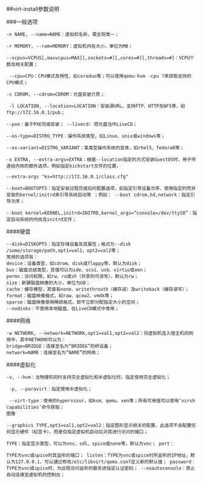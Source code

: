 ##virt-install参数说明

###一般选项

    -n NAME, --name=NAME：虚拟机名称，需全局惟一；

    -r MEMORY, --ram=MEMORY：虚拟机内在大小，单位为MB；

    --vcpus=VCPUS[,maxvcpus=MAX][,sockets=#][,cores=#][,threads=#]：VCPU个数及相关配置；

     --cpu=CPU：CPU模式及特性，如coreduo等；可以使用qemu-kvm -cpu ?来获取支持的CPU模式；

    -c CDROM, --cdrom=CDROM：光盘安装介质；

     -l LOCATION, --location=LOCATION：安装源URL，支持FTP、HTTP及NFS等，如ftp://172.16.0.1/pub；

    --pxe：基于PXE完成安装； --livecd: 把光盘当作LiveCD；

    --os-type=DISTRO_TYPE：操作系统类型，如Linux、unix或windows等；

    --os-variant=DISTRO_VARIANT：某类型操作系统的变体，如rhel5、fedora8等；

    -x EXTRA, --extra-args=EXTRA：根据--location指定的方式安装GuestOS时，用于传递给内核的额外选项，例如指定kickstart文件的位置，

    --extra-args "ks=http://172.16.0.1/class.cfg"

    --boot=BOOTOPTS：指定安装过程完成后的配置选项，如指定引导设备次序、使用指定的而非安装的kernel/initrd来引导系统启动等 ；例如： --boot cdrom,hd,network：指定引导次序；

    --boot kernel=KERNEL,initrd=INITRD,kernel_args=”console=/dev/ttyS0”：指定启动系统的内核及initrd文件；

####硬盘

    --disk=DISKOPTS：指定存储设备及其属性；格式为--disk /some/storage/path,opt1=val1，opt2=val2等；
    常用的选项有：
    device：设备类型，如cdrom、disk或floppy等，默认为disk；
    bus：磁盘总结类型，其值可以为ide、scsi、usb、virtio或xen；
    perms：访问权限，如rw、ro或sh（共享的可读写），默认为rw；
    size：新建磁盘映像的大小，单位为GB；
    cache：缓存模型，其值有none、writethrouth（缓存读）及writeback（缓存读写）；
    format：磁盘映像格式，如raw、qcow2、vmdk等；
    sparse：磁盘映像使用稀疏格式，即不立即分配指定大小的空间；
    --nodisks：不使用本地磁盘，在LiveCD模式中常用；

####网络

    -w NETWORK, --network=NETWORK,opt1=val1,opt2=val2：将虚拟机连入宿主机的网络中，其中NETWORK可以为：
    bridge=BRIDGE：连接至名为“BRIDEG”的桥设备；
    network=NAME：连接至名为“NAME”的网络；
####虚拟化

    -v, --hvm：当物理机同时支持完全虚拟化和半虚拟化时，指定使用完全虚拟化；

     -p, --paravirt：指定使用半虚拟化；

     --virt-type：使用的hypervisor，如kvm、qemu、xen等；所有可用值可以使用’virsh capabilities’命令获取；
    图像

    --graphics TYPE,opt1=val1,opt2=val2：指定图形显示相关的配置，此选项不会配置任何显示硬件（如显卡），而是仅指定虚拟机启动后对其进行访问的接口；

    TYPE：指定显示类型，可以为vnc、sdl、spice或none等，默认为vnc； port：

    TYPE为vnc或spice时其监听的端口； listen：TYPE为vnc或spice时所监听的IP地址，默认为127.0.0.1，可以通过修改/etc/libvirt/qemu.conf定义新的默认值； password：TYPE为vnc或spice时，为远程访问监听的服务进指定认证密码； --noautoconsole：禁止自动连接至虚拟机的控制台；
